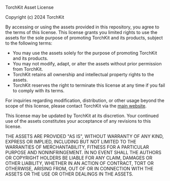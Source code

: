 TorchKit Asset License

Copyright (c) 2024 TorchKit

By accessing or using the assets provided in this repository, you agree to the terms of this license. This license grants you limited rights to use the assets for the sole purpose of promoting TorchKit and its products, subject to the following terms:

- You may use the assets solely for the purpose of promoting TorchKit and its products.
- You may not modify, adapt, or alter the assets without prior permission from TorchKit.
- TorchKit retains all ownership and intellectual property rights to the assets.
- TorchKit reserves the right to terminate this license at any time if you fail to comply with its terms.

For inquiries regarding modification, distribution, or other usage beyond the scope of this license, please contact TorchKit via the [main website](https://torchkit.co).

This license may be updated by TorchKit at its discretion. Your continued use of the assets constitutes your acceptance of any revisions to this license.

THE ASSETS ARE PROVIDED "AS IS", WITHOUT WARRANTY OF ANY KIND, EXPRESS OR
IMPLIED, INCLUDING BUT NOT LIMITED TO THE WARRANTIES OF MERCHANTABILITY,
FITNESS FOR A PARTICULAR PURPOSE AND NONINFRINGEMENT. IN NO EVENT SHALL THE
AUTHORS OR COPYRIGHT HOLDERS BE LIABLE FOR ANY CLAIM, DAMAGES OR OTHER
LIABILITY, WHETHER IN AN ACTION OF CONTRACT, TORT OR OTHERWISE, ARISING FROM,
OUT OF OR IN CONNECTION WITH THE ASSETS OR THE USE OR OTHER DEALINGS IN THE ASSETS.